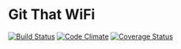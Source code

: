 Git That WiFi
====
[![Build Status](https://travis-ci.org/danielbonnell/git_that_wifi.svg?branch=DB_1_view_page_details)](https://travis-ci.org/danielbonnell/git_that_wifi)
[![Code Climate](https://codeclimate.com/github/danielbonnell/git_that_wifi.png)](https://codeclimate.com/github/danielbonnell/git_that_wifi)
[![Coverage Status](https://coveralls.io/repos/danielbonnell/git_that_wifi/badge.png)](https://coveralls.io/r/danielbonnell/git_that_wifi)
